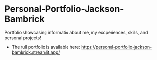 # Personal-Portfolio-Jackson-Bambrick
 Portfolio showcasing informatio about me, my excperiences, skills, and personal projects! 
- The full portfolio is available here: https://personal-portfolio-jackson-bambrick.streamlit.app/
